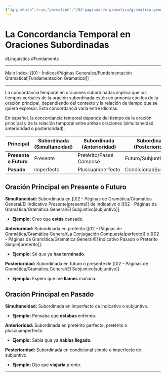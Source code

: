 ```yaml
---
{"dg-publish":true,"permalink":"/02-paginas-de-gramatica/gramatica-general/la-concordancia-temporal-en-oraciones-subordinadas/"}
---
```


# La Concordancia Temporal en Oraciones Subordinadas
#Linguistics  #Fundaments 
___
Main Index: [[01 - Índices/Páginas Generales/Fundamentación Gramatical\|Fundamentación Gramatical]]
___
La concordancia temporal en oraciones subordinadas implica que los tiempos verbales de la oración subordinada estén en armonía con los de la oración principal, dependiendo del contexto y la relación de tiempo que se quiera expresar. Esta concordancia varía entre idiomas.

En español, la concordancia temporal depende del tiempo de la oración principal y de la relación temporal entre ambas oraciones (simultaneidad, anterioridad o posterioridad).

| **Principal**         | **Subordinada (Simultaneidad)** | **Subordinada (Anterioridad)** | **Subordinada (Posterioridad)** |
| --------------------- | ------------------------------- | ------------------------------ | ------------------------------- |
| **Presente o Futuro** | Presente                        | Pretérito/Passé Composé        | Futuro/Subjuntivo               |
| **Pasado**            | Imperfecto                      | Pluscuamperfecto               | Condicional/Subjuntivo          |

## Oración Principal en Presente o Futuro
**Simultaneidad:** Subordinada en [[02 - Páginas de Gramática/Gramática General/El Indicativo Presente\|presente]] de indicativo o [[02 - Páginas de Gramática/Gramática General/El Subjuntivo\|subjuntivo]].
- **Ejemplo:** Creo que **estás** cansado.

**Anterioridad:** Subordinada en pretérito [[02 - Páginas de Gramática/Gramática General/La Conjugación Compuesta\|perfecto]] o [[02 - Páginas de Gramática/Gramática General/El Indicativo Pasado o Pretérito Simple\|pretérito]].
- **Ejemplo:** Sé que ya **has terminado**.

**Posterioridad:** Subordinada en futuro o presente de [[02 - Páginas de Gramática/Gramática General/El Subjuntivo\|subjuntivo]].
- **Ejemplo:** Espero que me **llames** mañana.
## Oración Principal en Pasado
**Simultaneidad:** Subordinada en imperfecto de indicativo o subjuntivo.
- **Ejemplo:** Pensaba que **estabas** enfermo.

**Anterioridad:** Subordinada en pretérito perfecto, pretérito o pluscuamperfecto.
- **Ejemplo:** Sabía que ya **habías llegado**.

**Posterioridad:** Subordinada en condicional simple o imperfecto de subjuntivo.
- **Ejemplo:** Dijo que **viajaría** pronto.





___